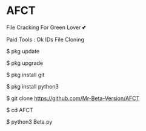 # AFCT
File Cracking For Green Lover 💕

Paid Tools : Ok IDs File Cloning 

$ pkg update

$ pkg upgrade

$ pkg install git

$ pkg install python3

$ git clone https://github.com/Mr-Beta-Version/AFCT

$ cd AFCT

$ python3 Beta.py
